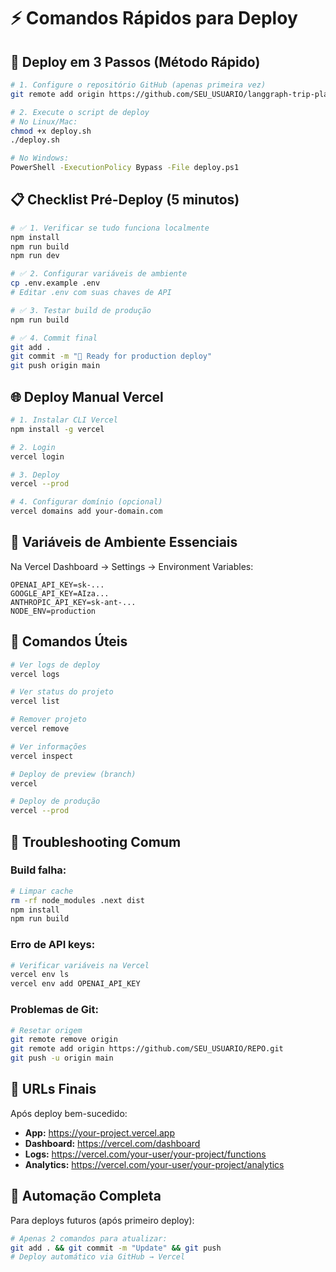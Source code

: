 # ⚡ **Comandos Rápidos para Deploy**

## 🚀 **Deploy em 3 Passos (Método Rápido)**

```bash
# 1. Configure o repositório GitHub (apenas primeira vez)
git remote add origin https://github.com/SEU_USUARIO/langgraph-trip-planner-agent.git

# 2. Execute o script de deploy
# No Linux/Mac:
chmod +x deploy.sh
./deploy.sh

# No Windows:
PowerShell -ExecutionPolicy Bypass -File deploy.ps1
```

## 📋 **Checklist Pré-Deploy (5 minutos)**

```bash
# ✅ 1. Verificar se tudo funciona localmente
npm install
npm run build
npm run dev

# ✅ 2. Configurar variáveis de ambiente
cp .env.example .env
# Editar .env com suas chaves de API

# ✅ 3. Testar build de produção
npm run build

# ✅ 4. Commit final
git add .
git commit -m "🚀 Ready for production deploy"
git push origin main
```

## 🌐 **Deploy Manual Vercel**

```bash
# 1. Instalar CLI Vercel
npm install -g vercel

# 2. Login
vercel login

# 3. Deploy
vercel --prod

# 4. Configurar domínio (opcional)
vercel domains add your-domain.com
```

## 🔑 **Variáveis de Ambiente Essenciais**

Na Vercel Dashboard → Settings → Environment Variables:

```
OPENAI_API_KEY=sk-...
GOOGLE_API_KEY=AIza...
ANTHROPIC_API_KEY=sk-ant-...
NODE_ENV=production
```

## 🔧 **Comandos Úteis**

```bash
# Ver logs de deploy
vercel logs

# Ver status do projeto
vercel list

# Remover projeto
vercel remove

# Ver informações
vercel inspect

# Deploy de preview (branch)
vercel

# Deploy de produção
vercel --prod
```

## 🐛 **Troubleshooting Comum**

### Build falha:

```bash
# Limpar cache
rm -rf node_modules .next dist
npm install
npm run build
```

### Erro de API keys:

```bash
# Verificar variáveis na Vercel
vercel env ls
vercel env add OPENAI_API_KEY
```

### Problemas de Git:

```bash
# Resetar origem
git remote remove origin
git remote add origin https://github.com/SEU_USUARIO/REPO.git
git push -u origin main
```

## 📱 **URLs Finais**

Após deploy bem-sucedido:

- **App:** https://your-project.vercel.app
- **Dashboard:** https://vercel.com/dashboard
- **Logs:** https://vercel.com/your-user/your-project/functions
- **Analytics:** https://vercel.com/your-user/your-project/analytics

## 🎯 **Automação Completa**

Para deploys futuros (após primeiro deploy):

```bash
# Apenas 2 comandos para atualizar:
git add . && git commit -m "Update" && git push
# Deploy automático via GitHub → Vercel
```
